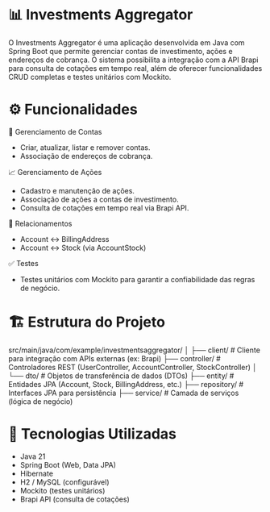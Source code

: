 # 📊 Investments Aggregator

O Investments Aggregator é uma aplicação desenvolvida em Java com Spring Boot que permite gerenciar contas de investimento, ações e endereços de cobrança.
O sistema possibilita a integração com a API Brapi para consulta de cotações em tempo real, além de oferecer funcionalidades CRUD completas e testes unitários com Mockito.

# ⚙️ Funcionalidades
📂 Gerenciamento de Contas

- Criar, atualizar, listar e remover contas.
- Associação de endereços de cobrança.

📈 Gerenciamento de Ações

- Cadastro e manutenção de ações.
- Associação de ações a contas de investimento.
- Consulta de cotações em tempo real via Brapi API.

🔄 Relacionamentos

- Account ↔ BillingAddress
- Account ↔ Stock (via AccountStock)

✅ Testes

- Testes unitários com Mockito para garantir a confiabilidade das regras de negócio.

# 🏗️ Estrutura do Projeto
src/main/java/com/example/investmentsaggregator/
│
├── client/                # Cliente para integração com APIs externas (ex: Brapi)
├── controller/            # Controladores REST (UserController, AccountController, StockController)
│   └── dto/               # Objetos de transferência de dados (DTOs)
├── entity/                # Entidades JPA (Account, Stock, BillingAddress, etc.)
├── repository/            # Interfaces JPA para persistência
├── service/               # Camada de serviços (lógica de negócio)

# 🔧 Tecnologias Utilizadas

- Java 21
- Spring Boot (Web, Data JPA)
- Hibernate
- H2 / MySQL (configurável)
- Mockito (testes unitários)
- Brapi API (consulta de cotações)
